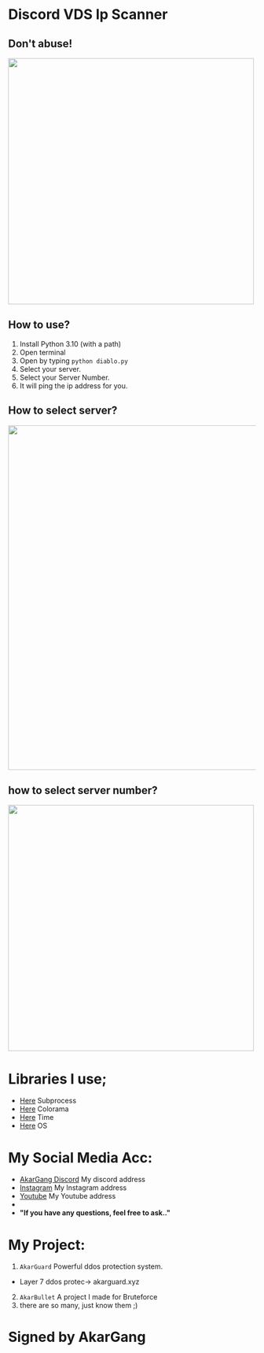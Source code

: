 # Discord VDS Ip Scanner
## Don't abuse!

<img src="https://cdn.discordapp.com/attachments/805191051316297759/895431920605872200/diabloakar.gif" width="500" />

## How to use?
1. Install Python 3.10 (with a path)
2. Open terminal
3. Open by typing `python diablo.py`
4. Select your server.
5. Select your Server Number.
6. It will ping the ip address for you.

## How to select server?

<img src="https://cdn.discordapp.com/attachments/805191051316297759/897531462423834694/unknown.png" width="700" />

## how to select server number?

<img src="https://cdn.discordapp.com/attachments/805191051316297759/897532774611828796/unknown.png" width="500" />

# Libraries I use;

- [Here](https://pypi.org/project/subprocess32/) Subprocess
- [Here](https://pypi.org/project/colorama/) Colorama
- [Here](https://pypi.org/project/time-tools/) Time
- [Here](https://pypi.org/project/os0/) OS

# My Social Media Acc:

- [AkarGang Discord](https://discord.gg/DDcXf472BF) My discord address
- [Instagram](https://instagram.com/diabloakar) My Instagram address
- [Youtube](https://www.youtube.com/channel/UCsNTY2G3WUQgUt3QHMWgBoQ) My Youtube address
- 
-  **"If you have any questions, feel free to ask.."** 


# My Project:


1. `AkarGuard` Powerful ddos ​​protection system.
-  Layer 7 ddos protec-> akarguard.xyz

2. `AkarBullet` A project I made for Bruteforce
3. there are so many, just know them ;)


# Signed by AkarGang
